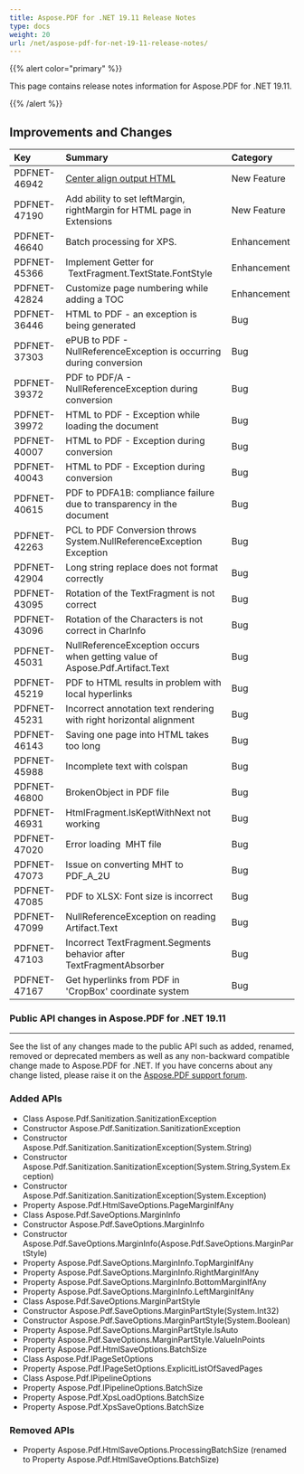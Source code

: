 ```yaml
---
title: Aspose.PDF for .NET 19.11 Release Notes
type: docs
weight: 20
url: /net/aspose-pdf-for-net-19-11-release-notes/
---
```


{{% alert color="primary" %}} 

This page contains release notes information for Aspose.PDF for .NET 19.11.

{{% /alert %}} 
## **Improvements and Changes**

|**Key**|**Summary**|**Category**|
| :- | :- | :- |
|PDFNET-46942|[Center align output HTML](/pdf/net/convert-pdf-file-into-html-format/#convertpdffileintohtmlformat-centeralignoutputhtmlcontents)|New Feature|
|PDFNET-47190 |Add ability to set leftMargin, rightMargin for HTML page in Extensions|New Feature|
|PDFNET-46640 |Batch processing for XPS.|Enhancement|
|PDFNET-45366 |Implement Getter for  TextFragment.TextState.FontStyle|Enhancement|
|PDFNET-42824|Customize page numbering while adding a TOC|Enhancement|
|PDFNET-36446|HTML to PDF - an exception is being generated|Bug|
|PDFNET-37303|ePUB to PDF - NullReferenceException is occurring during conversion|Bug|
|PDFNET-39372|PDF to PDF/A - NullReferenceException during conversion|Bug|
|PDFNET-39972|HTML to PDF - Exception while loading the document |Bug|
|PDFNET-40007|HTML to PDF - Exception during conversion|Bug|
|PDFNET-40043|HTML to PDF - Exception during conversion|Bug|
|PDFNET-40615|PDF to PDFA1B: compliance failure due to transparency in the document|Bug|
|PDFNET-42263|PCL to PDF Conversion throws System.NullReferenceException Exception|Bug|
|PDFNET-42904|Long string replace does not format correctly|Bug|
|PDFNET-43095|Rotation of the TextFragment is not correct|Bug|
|PDFNET-43096|Rotation of the Characters is not correct in CharInfo |Bug|
|PDFNET-45031|NullReferenceException occurs when getting value of Aspose.Pdf.Artifact.Text|Bug|
|PDFNET-45219|PDF to HTML results in problem with local hyperlinks|Bug|
|PDFNET-45231|Incorrect annotation text rendering with right horizontal alignment|Bug|
|PDFNET-46143|Saving one page into HTML takes too long|Bug|
|PDFNET-45988|Incomplete text with colspan|Bug|
|PDFNET-46800|BrokenObject in PDF file |Bug|
|PDFNET-46931|HtmlFragment.IsKeptWithNext not working|Bug|
|PDFNET-47020|Error loading  MHT file|Bug|
|PDFNET-47073|Issue on converting MHT to PDF_A_2U|Bug|
|PDFNET-47085|PDF to XLSX: Font size is incorrect|Bug|
|PDFNET-47099|NullReferenceException on reading Artifact.Text|Bug|
|PDFNET-47103|Incorrect TextFragment.Segments behavior after TextFragmentAbsorber|Bug|
|PDFNET-47167|Get hyperlinks from PDF in 'CropBox' coordinate system|Bug|
### **Public API changes in Aspose.PDF for .NET 19.11**
-----
See the list of any changes made to the public API such as added, renamed, removed or deprecated members as well as any non-backward compatible change made to Aspose.PDF for .NET. If you have concerns about any change listed, please raise it on the [Aspose.PDF support forum](https://forum.aspose.com/c/pdf).
### **Added APIs**
- Class Aspose.Pdf.Sanitization.SanitizationException
- Constructor Aspose.Pdf.Sanitization.SanitizationException
- Constructor Aspose.Pdf.Sanitization.SanitizationException(System.String)
- Constructor Aspose.Pdf.Sanitization.SanitizationException(System.String,System.Exception)
- Constructor Aspose.Pdf.Sanitization.SanitizationException(System.Exception)
- Property Aspose.Pdf.HtmlSaveOptions.PageMarginIfAny
- Class Aspose.Pdf.SaveOptions.MarginInfo
- Constructor Aspose.Pdf.SaveOptions.MarginInfo
- Constructor Aspose.Pdf.SaveOptions.MarginInfo(Aspose.Pdf.SaveOptions.MarginPartStyle)
- Property Aspose.Pdf.SaveOptions.MarginInfo.TopMarginIfAny
- Property Aspose.Pdf.SaveOptions.MarginInfo.RightMarginIfAny
- Property Aspose.Pdf.SaveOptions.MarginInfo.BottomMarginIfAny
- Property Aspose.Pdf.SaveOptions.MarginInfo.LeftMarginIfAny
- Class Aspose.Pdf.SaveOptions.MarginPartStyle
- Constructor Aspose.Pdf.SaveOptions.MarginPartStyle(System.Int32)
- Constructor Aspose.Pdf.SaveOptions.MarginPartStyle(System.Boolean)
- Property Aspose.Pdf.SaveOptions.MarginPartStyle.IsAuto
- Property Aspose.Pdf.SaveOptions.MarginPartStyle.ValueInPoints
- Property Aspose.Pdf.HtmlSaveOptions.BatchSize
- Class Aspose.Pdf.IPageSetOptions
- Property Aspose.Pdf.IPageSetOptions.ExplicitListOfSavedPages
- Class Aspose.Pdf.IPipelineOptions
- Property Aspose.Pdf.IPipelineOptions.BatchSize
- Property Aspose.Pdf.XpsLoadOptions.BatchSize
- Property Aspose.Pdf.XpsSaveOptions.BatchSize
### **Removed APIs**
- Property Aspose.Pdf.HtmlSaveOptions.ProcessingBatchSize (renamed to Property Aspose.Pdf.HtmlSaveOptions.BatchSize)
